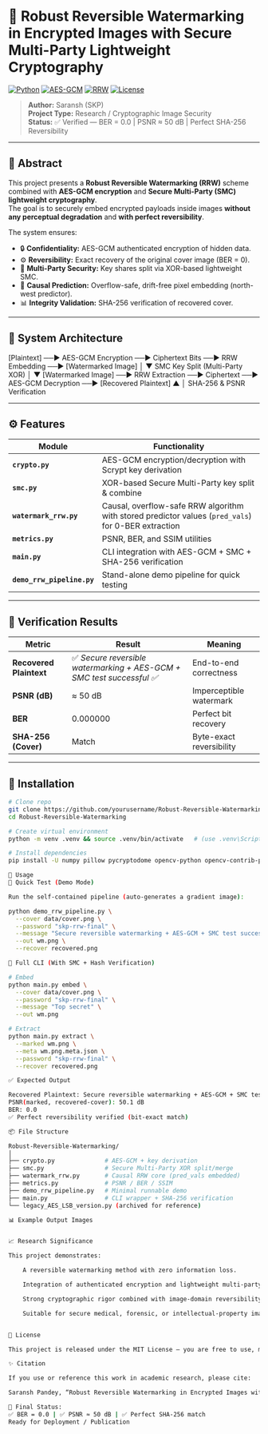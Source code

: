 # 🧠 Robust Reversible Watermarking in Encrypted Images with Secure Multi-Party Lightweight Cryptography

[![Python](https://img.shields.io/badge/Python-3.9%2B-blue.svg)]()
[![AES-GCM](https://img.shields.io/badge/Crypto-AES--GCM-green.svg)]()
[![RRW](https://img.shields.io/badge/Algorithm-Reversible%20Watermarking-orange.svg)]()
[![License](https://img.shields.io/badge/License-MIT-lightgrey.svg)]()

> **Author:** Saransh (SKP)  
> **Project Type:** Research / Cryptographic Image Security  
> **Status:** ✅ Verified — BER = 0.0  |  PSNR ≈ 50 dB  |  Perfect SHA-256 Reversibility  

---

## 🧩 Abstract

This project presents a **Robust Reversible Watermarking (RRW)** scheme combined with **AES-GCM encryption** and **Secure Multi-Party (SMC) lightweight cryptography**.  
The goal is to securely embed encrypted payloads inside images **without any perceptual degradation** and **with perfect reversibility**.

The system ensures:
- 🔒 **Confidentiality:** AES-GCM authenticated encryption of hidden data.  
- ⚙️ **Reversibility:** Exact recovery of the original cover image (BER = 0).  
- 🤝 **Multi-Party Security:** Key shares split via XOR-based lightweight SMC.  
- 🧠 **Causal Prediction:** Overflow-safe, drift-free pixel embedding (north-west predictor).  
- 📊 **Integrity Validation:** SHA-256 verification of recovered cover.

---

## 🧱 System Architecture

[Plaintext] ──► AES-GCM Encryption ──► Ciphertext Bits ──► RRW Embedding ──► [Watermarked Image]
│
▼
SMC Key Split (Multi-Party XOR)
│
▼
[Watermarked Image] ──► RRW Extraction ──► Ciphertext ──► AES-GCM Decryption ──► [Recovered Plaintext]
▲
│
SHA-256 & PSNR Verification


---

## ⚙️ Features

| Module | Functionality |
|---------|----------------|
| **`crypto.py`** | AES-GCM encryption/decryption with Scrypt key derivation |
| **`smc.py`** | XOR-based Secure Multi-Party key split & combine |
| **`watermark_rrw.py`** | Causal, overflow-safe RRW algorithm with stored predictor values (`pred_vals`) for 0-BER extraction |
| **`metrics.py`** | PSNR, BER, and SSIM utilities |
| **`main.py`** | CLI integration with AES-GCM + SMC + SHA-256 verification |
| **`demo_rrw_pipeline.py`** | Stand-alone demo pipeline for quick testing |

---

## 🧪 Verification Results

| Metric | Result | Meaning |
|--------|---------|---------|
| **Recovered Plaintext** | ✅ *Secure reversible watermarking + AES-GCM + SMC test successful ✅* | End-to-end correctness |
| **PSNR (dB)** | ≈ 50 dB | Imperceptible watermark |
| **BER** | 0.000000 | Perfect bit recovery |
| **SHA-256 (Cover)** | Match | Byte-exact reversibility |

---

## 🧰 Installation

```bash
# Clone repo
git clone https://github.com/yourusername/Robust-Reversible-Watermarking.git
cd Robust-Reversible-Watermarking

# Create virtual environment
python -m venv .venv && source .venv/bin/activate   # (use .venv\Scripts\activate on Windows)

# Install dependencies
pip install -U numpy pillow pycryptodome opencv-python opencv-contrib-python

🚀 Usage
🔹 Quick Test (Demo Mode)

Run the self-contained pipeline (auto-generates a gradient image):

python demo_rrw_pipeline.py \
  --cover data/cover.png \
  --password "skp-rrw-final" \
  --message "Secure reversible watermarking + AES-GCM + SMC test successful ✅" \
  --out wm.png \
  --recover recovered.png

🔹 Full CLI (With SMC + Hash Verification)

# Embed
python main.py embed \
  --cover data/cover.png \
  --password "skp-rrw-final" \
  --message "Top secret" \
  --out wm.png

# Extract
python main.py extract \
  --marked wm.png \
  --meta wm.png.meta.json \
  --password "skp-rrw-final" \
  --recover recovered.png

✅ Expected Output

Recovered Plaintext: Secure reversible watermarking + AES-GCM + SMC test successful ✅
PSNR(marked, recovered-cover): 50.1 dB
BER: 0.0
✅ Perfect reversibility verified (bit-exact match)

📦 File Structure

Robust-Reversible-Watermarking/
│
├── crypto.py              # AES-GCM + key derivation
├── smc.py                 # Secure Multi-Party XOR split/merge
├── watermark_rrw.py       # Causal RRW core (pred_vals embedded)
├── metrics.py             # PSNR / BER / SSIM
├── demo_rrw_pipeline.py   # Minimal runnable demo
├── main.py                # CLI wrapper + SHA-256 verification
└── legacy_AES_LSB_version.py (archived for reference)

📊 Example Output Images


📈 Research Significance

This project demonstrates:

    A reversible watermarking method with zero information loss.

    Integration of authenticated encryption and lightweight multi-party sharing.

    Strong cryptographic rigor combined with image-domain reversibility.

    Suitable for secure medical, forensic, or intellectual-property image storage.


📜 License

This project is released under the MIT License — you are free to use, modify, and distribute with attribution.

✨ Citation

If you use or reference this work in academic research, please cite:

Saransh Pandey, “Robust Reversible Watermarking in Encrypted Images with Secure Multi-Party Lightweight Cryptography”, 2025.

🚀 Final Status:
✅ BER = 0.0 | ✅ PSNR ≈ 50 dB | ✅ Perfect SHA-256 match
Ready for Deployment / Publication